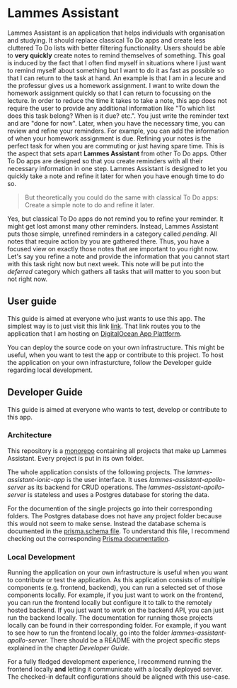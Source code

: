 # Lammes Assistant

Lammes Assistant is an application that helps individuals with organisation and studying. It should replace classical To Do apps and create less cluttered To Do lists with better filtering functionality. Users should be able to **very quickly** create notes to remind themselves of something. This goal is induced by the fact that I often find myself in situations where I just want to remind myself about something but I want to do it as fast as possible so that I can return to the task at hand. An example is that I am in a lecure and the professur gives us a homework assignment. I want to write down the homework assignment quickly so that I can return to focussing on the lecture. In order to reduce the time it takes to take a note, this app does not require the user to provide any additional information like "To which list does this task belong? When is it due? etc.". You just write the reminder text and are "done for now". Later, when you have the necessary time, you can review and refine your reminders. For example, you can add the information of when your homework assignment is due. Refining your notes is the perfect task for when you are commuting or just having spare time. This is the aspect that sets apart **Lammes Assistant** from other To Do apps. Other To Do apps are designed so that you create reminders with all their necessary information in one step. Lammes Assistant is designed to let you quickly take a note and refine it later for when you have enough time to do so.

> But theoretically you could do the same with classical To Do apps: Create a simple note to do and refine it later.

Yes, but classical To Do apps do not remind you to refine your reminder. It might get lost amonst many other reminders. Instead, Lammes Assistant puts those simple, unrefined reminders in a category called *pending*. All notes that require action by you are gathered there. Thus, you have a focused view on exactly those notes that are important to you right now. Let's say you refine a note and provide the information that you cannot start with this task right now but next week. This note will be put into the *deferred* category which gathers all tasks that will matter to you soon but not right now.

## User guide

This guide is aimed at everyone who just wants to use this app. The simplest way is to just visit this link [link](https://lammes-assistant-5m7y3.ondigitalocean.app/). That link routes you to the application that I am hosting on [DigitalOcean App Plattform](https://www.digitalocean.com/products/app-platform/).

You can deploy the source code on your own infrastructure. This might be useful, when you want to test the app or contribute to this project. To host the application on your own infrasturcture, follow the Developer guide regarding local development.

## Developer Guide

This guide is aimed at everyone who wants to test, develop or contribute to this app.

### Architecture

This repository is a [monorepo](https://en.wikipedia.org/wiki/Monorepo) containing all projects that make up Lammes Assistant. Every project is put in its own folder.

The whole application consists of the following projects. The *lammes-assistant-ionic-app* is the user interface. It uses *lammes-assistant-apollo-server* as its backend for CRUD operations. The *lammes-assistant-apollo-server* is stateless and uses a Postgres database for storing the data.

For the documention of the single projects go into their corresponding folders. The Postgres database does not have any project folder because this would not seem to make sense. Instead the database schema is documented in the [prisma.schema file](https://github.com/simon-lammes/lammes-assistant/blob/master/lammes-assistant-apollo-server/prisma/schema.prisma). To understand this file, I recommend checking out the corresponding [Prisma documentation](https://www.prisma.io/docs/concepts/components/prisma-schema).

### Local Development

Running the application on your own infrastructure is useful when you want to contribute or test the application. As this application consists of multiple components (e.g. frontend, backend), you can run a selected set of those components locally. For example, if you just want to work on the frontend, you can run the frontend locally but configure it to talk to the remotely hosted backend. If you just want to work on the backend API, you can just run the backend locally. The documentation for running those projects locally can be found in their corresponding folder. For example, if you want to see how to run the frontend locally, go into the folder *lammes-assistant-apollo-server.* There should be a README with the project specific steps explained in the chapter *Developer Guide.*

For a fully fledged development experience, I recommend running the frontend locally **and** letting it communicate with a locally deployed server. The checked-in default configurations should be aligned with this use-case.
